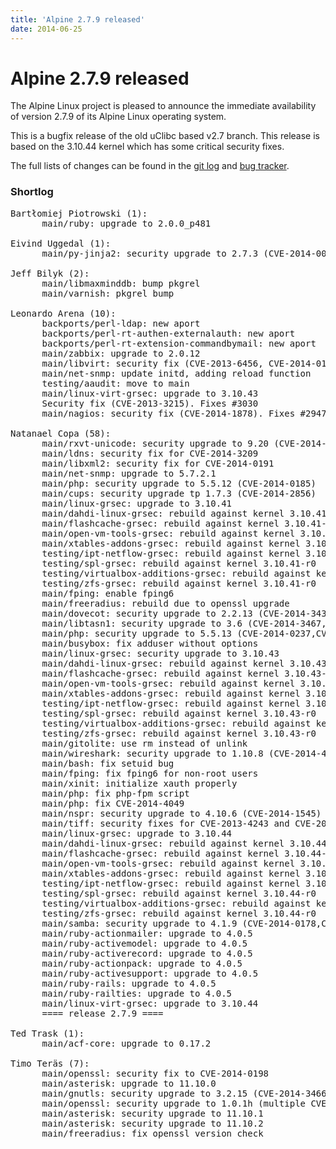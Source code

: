 ```yaml
---
title: 'Alpine 2.7.9 released'
date: 2014-06-25
---
```


# Alpine 2.7.9 released
The Alpine Linux project is pleased to announce the immediate availability of version 2.7.9 of its Alpine Linux operating system.

This is a bugfix release of the old uClibc based v2.7 branch. This release is based on the 3.10.44 kernel which has some critical security fixes.

The full lists of changes can be found in the <a href="http://git.alpinelinux.org/cgit/aports/log/?h=v2.7.9">git log</a> and <a href="http://bugs.alpinelinux.org/versions/81">bug tracker</a>.

<h3>Shortlog</h3>

<pre>
Bartłomiej Piotrowski (1):
      main/ruby: upgrade to 2.0.0_p481

Eivind Uggedal (1):
      main/py-jinja2: security upgrade to 2.7.3 (CVE-2014-0012)

Jeff Bilyk (2):
      main/libmaxminddb: bump pkgrel
      main/varnish: pkgrel bump

Leonardo Arena (10):
      backports/perl-ldap: new aport
      backports/perl-rt-authen-externalauth: new aport
      backports/perl-rt-extension-commandbymail: new aport
      main/zabbix: upgrade to 2.0.12
      main/libvirt: security fix (CVE-2013-6456, CVE-2014-0179). Fixes #2955
      main/net-snmp: update initd, adding reload function
      testing/aaudit: move to main
      main/linux-virt-grsec: upgrade to 3.10.43
      Security fix (CVE-2013-3215). Fixes #3030
      main/nagios: security fix (CVE-2014-1878). Fixes #2947

Natanael Copa (58):
      main/rxvt-unicode: security upgrade to 9.20 (CVE-2014-3121)
      main/ldns: security fix for CVE-2014-3209
      main/libxml2: security fix for CVE-2014-0191
      main/net-snmp: upgrade to 5.7.2.1
      main/php: security upgrade to 5.5.12 (CVE-2014-0185)
      main/cups: security upgrade tp 1.7.3 (CVE-2014-2856)
      main/linux-grsec: upgrade to 3.10.41
      main/dahdi-linux-grsec: rebuild against kernel 3.10.41-r0
      main/flashcache-grsec: rebuild against kernel 3.10.41-r0
      main/open-vm-tools-grsec: rebuild against kernel 3.10.41-r0
      main/xtables-addons-grsec: rebuild against kernel 3.10.41-r0
      testing/ipt-netflow-grsec: rebuild against kernel 3.10.41-r0
      testing/spl-grsec: rebuild against kernel 3.10.41-r0
      testing/virtualbox-additions-grsec: rebuild against kernel 3.10.41-r0
      testing/zfs-grsec: rebuild against kernel 3.10.41-r0
      main/fping: enable fping6
      main/freeradius: rebuild due to openssl upgrade
      main/dovecot: security upgrade to 2.2.13 (CVE-2014-3430)
      main/libtasn1: security upgrade to 3.6 (CVE-2014-3467,CVE-2014-3468,CVE-20
      main/php: security upgrade to 5.5.13 (CVE-2014-0237,CVE-2014-0238)
      main/busybox: fix adduser without options
      main/linux-grsec: security upgrade to 3.10.43
      main/dahdi-linux-grsec: rebuild against kernel 3.10.43-r0
      main/flashcache-grsec: rebuild against kernel 3.10.43-r0
      main/open-vm-tools-grsec: rebuild against kernel 3.10.43-r0
      main/xtables-addons-grsec: rebuild against kernel 3.10.43-r0
      testing/ipt-netflow-grsec: rebuild against kernel 3.10.43-r0
      testing/spl-grsec: rebuild against kernel 3.10.43-r0
      testing/virtualbox-additions-grsec: rebuild against kernel 3.10.43-r0
      testing/zfs-grsec: rebuild against kernel 3.10.43-r0
      main/gitolite: use rm instead of unlink
      main/wireshark: security upgrade to 1.10.8 (CVE-2014-4020)
      main/bash: fix setuid bug
      main/fping: fix fping6 for non-root users
      main/xinit: initialize xauth properly
      main/php: fix php-fpm script
      main/php: fix CVE-2014-4049
      main/nspr: security upgrade to 4.10.6 (CVE-2014-1545)
      main/tiff: security fixes for CVE-2013-4243 and CVE-2013-4244
      main/linux-grsec: upgrade to 3.10.44
      main/dahdi-linux-grsec: rebuild against kernel 3.10.44-r0
      main/flashcache-grsec: rebuild against kernel 3.10.44-r0
      main/open-vm-tools-grsec: rebuild against kernel 3.10.44-r0
      main/xtables-addons-grsec: rebuild against kernel 3.10.44-r0
      testing/ipt-netflow-grsec: rebuild against kernel 3.10.44-r0
      testing/spl-grsec: rebuild against kernel 3.10.44-r0
      testing/virtualbox-additions-grsec: rebuild against kernel 3.10.44-r0
      testing/zfs-grsec: rebuild against kernel 3.10.44-r0
      main/samba: security upgrade to 4.1.9 (CVE-2014-0178,CVE-2014-0244,CVE-201
      main/ruby-actionmailer: upgrade to 4.0.5
      main/ruby-activemodel: upgrade to 4.0.5
      main/ruby-activerecord: upgrade to 4.0.5
      main/ruby-actionpack: upgrade to 4.0.5
      main/ruby-activesupport: upgrade to 4.0.5
      main/ruby-rails: upgrade to 4.0.5
      main/ruby-railties: upgrade to 4.0.5
      main/linux-virt-grsec: upgrade to 3.10.44
      ==== release 2.7.9 ====

Ted Trask (1):
      main/acf-core: upgrade to 0.17.2

Timo Teräs (7):
      main/openssl: security fix to CVE-2014-0198
      main/asterisk: upgrade to 11.10.0
      main/gnutls: security upgrade to 3.2.15 (CVE-2014-3466)
      main/openssl: security upgrade to 1.0.1h (multiple CVE)
      main/asterisk: security upgrade to 11.10.1
      main/asterisk: security upgrade to 11.10.2
      main/freeradius: fix openssl version check
</pre>
